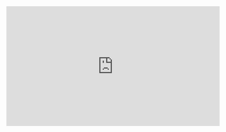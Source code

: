 

<iframe width="560" height="315" src="https://www.youtube.com/embed/gwO7k5RTE54" title="YouTube video player" frameborder="0" allow="accelerometer; autoplay; clipboard-write; encrypted-media; gyroscope; picture-in-picture" allowfullscreen></iframe>